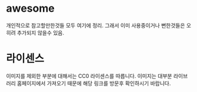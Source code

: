 # awesome

개인적으로 참고할만한것들 모두 여기에 정리.
그래서 이미 사용중이거나 뻔한것들은 오히려 추가되지 않을수 있음.

# 라이센스

이미지를 제외한 부분에 대해서는 CC0 라이센스를 따릅니다. 이미지는 대부분 라이브러리 홈페이지에서 가져오기 때문에 해당 링크를 방문후 확인하시기 바랍니다.
